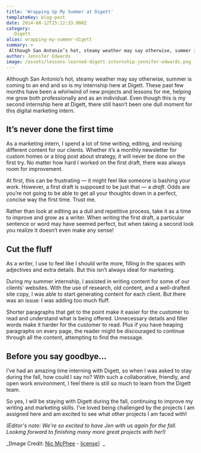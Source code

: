 ```yaml
---
title: 'Wrapping Up My Summer at Digett'
templateKey: blog-post
date: 2014-08-12T15:12:33.000Z
category: 
  -Digett
alias: wrapping-my-summer-digett
summary: > 
 Although San Antonio’s hot, steamy weather may say otherwise, summer is coming to an end and so is my internship here at Digett. These past few months have been a whirlwind of new projects and lessons for me, helping me grow both professionally and as an individual. Even though this is my second internship here at Digett, there still hasn’t been one dull moment for this digital marketing intern.
author: Jennifer Edwards
image: /assets/lessons-learned-digett-internship-jennifer-edwards.png
---
```


Although San Antonio’s hot, steamy weather may say otherwise, summer is coming to an end and so is my internship here at Digett. These past few months have been a whirlwind of new projects and lessons for me, helping me grow both professionally and as an individual. Even though this is my second internship here at Digett, there still hasn’t been one dull moment for this digital marketing intern.

It’s never done the first time
------------------------------

As a marketing intern, I spend a lot of time writing, editing, and revising different content for our clients. Whether it’s a monthly newsletter for custom homes or a blog post about strategy, it will never be done on the first try. No matter how hard I worked on the first draft, there was always room for improvement.

At first, this can be frustrating — it might feel like someone is bashing your work. However, a first draft is supposed to be just that — a _draft_. Odds are you’re not going to be able to get all your thoughts down in a perfect, concise way the first time. Trust me.

Rather than look at editing as a dull and repetitive process, take it as a time to improve and grow as a writer. When writing the first draft, a particular sentence or word may have seemed perfect, but when taking a second look you realize it doesn’t even make any sense!

Cut the fluff
-------------

As a writer, I use to feel like I should write more, filling in the spaces with adjectives and extra details. But this isn’t always ideal for marketing.

During my summer internship, I assisted in writing content for some of our clients’ websites. With the use of research, old content, and a well-drafted site copy, I was able to start generating content for each client. But there was an issue: I was adding too much fluff.

Shorter paragraphs that get to the point make it easier for the customer to read and understand what is being offered. Unnecessary details and filler words make it harder for the customer to read. Plus if you have heaping paragraphs on every page, the reader might be discouraged to continue through all the content, attempting to find the message.

Before you say goodbye…
-----------------------

I’ve had an amazing time interning with Digett, so when I was asked to stay during the fall, how could I say no? With such a collaborative, friendly, and open work environment, I feel there is still so much to learn from the Digett team.

So yes, I will be staying with Digett during the fall, continuing to improve my writing and marketing skills. I’ve loved being challenged by the projects I am assigned here and am excited to see what other projects I am faced with!

_(Editor's note: We're so excited to have Jen with us again for the fall. Looking forward to finishing many more great projects with her!)_

_\[Image Credit: [Nic McPhee](https://www.flickr.com/photos/nics_events/2349632625/) - [license](https://creativecommons.org/licenses/by-sa/2.0/)\]  _